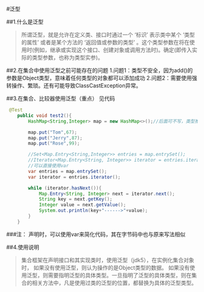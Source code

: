 #泛型

##1.什么是泛型
>所谓泛型，就是允许在定义类、接口时通过一个 ‘标识’ 表示类中某个 ‘类型的属性’ 或者是某个方法的 ‘返回值或参数的类型’ 。这个类型参数在将在使用时(例如，继承或实现这个接口、创建对象或调用方法时)。确定(即传入实际的类型参数，也称为类型实参)。

##2.在集合中使用泛型之前可能存在的问题
1.问题1：类型不安全，因为add()的参数是Object类型，意味着任何类型的对象都可以添加成功
2.问题2：需要使用强转操作、繁琐。还有可能导致ClassCastException异常。

##3.在集合、比较器使用泛型（重点）
见代码
``````java
 @Test
    public void test2(){
        HashMap<String,Integer> map = new HashMap<>();//后面可不写，类型推断(jdk7后)

        map.put("Tom",67);
        map.put("Jerry",87);
        map.put("Rose",99);

        //Set<Map.Entry<String,Integer>> entries = map.entrySet();
        //Iterator<Map.Entry<String, Integer>> iterator = entries.iterator();
        //可以直接使用var
        var entries = map.entrySet();
        var iterator = entries.iterator();

        while (iterator.hasNext()){
            Map.Entry<String, Integer> next = iterator.next();
            String key = next.getKey();
            Integer value = next.getValue();
            System.out.println(key+"------>"+value);
        }
    }
``````
###注：
声明时，可以使用var来简化代码，其在字节码中也与原来写法相似

##4.使用说明
>集合框架在声明接口和其实现类时，使用泛型（jdk5），在实例化集合对象时，
如果没有使用泛型，则认为操作的是Object类型的数据。
如果没有使用泛型，则需要指明泛型的具体类型。一旦指明了泛型的具体类型，则在集合的相关方法中，凡是使用过类的泛型的位置，都替换为具体的泛型类型。

